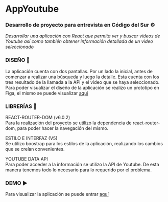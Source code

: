 # AppYoutube
### Desarrollo de proyecto para entrevista en Código del Sur  ⚙️

_Desarrollar una aplicación con React que permita ver y buscar videos de Youtube así como también obtener
información detallada de un video seleccionado_

### DISEÑO :art:
La aplicación cuenta con dos pantallas.   Por un lado la inicial, antes de comenzar a realizar una búsqueda y luego la detalle. Esta cuenta con los tres resultado de la llamada a la API y el video que se haya seleccionado.
Para poder visualizar el diseño de la aplicación se realizo un prototipo en Figa, el mismo se puede visualizar [aquí](https://drive.google.com/file/d/1RMnVZqOup34ifsEOYhU70MwJ2pClmvb7/view?usp=sharing)

### LIBRERÍAS :wrench:

REACT-ROUTER-DOM (v6.0.2)        
Para la realización del proyecto se utilizo la dependencia de react-router-dom, para poder hacer la navegación del mismo.

ESTILO E INTERFAZ  (V5)   
Se utilizo boostrap para los estilos de la aplicación, realizando los cambios que se creían convenientes. 

YOUTUBE DATA API   
Para poder acceder a la información se utilizo la API de Youtube. De esta manera tenemos todo lo necesario para lo requerido por el problema. 

### DEMO :arrow_forward:

Para visualizar la aplicación se puede entrar [aquí](https://appyoutubecds.netlify.app/)
